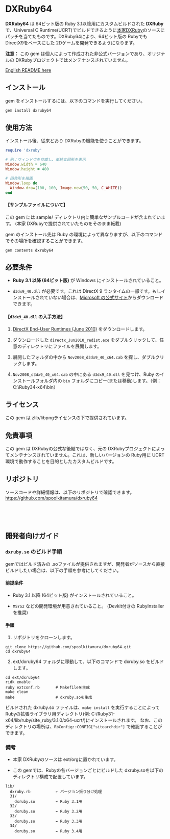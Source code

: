 # DXRuby64

**DXRuby64** は 64ビット版の Ruby 3.1以降用にカスタムビルドされた **DXRuby** で、Universal C Runtime(UCRT)でビルドできるように[本家DXRuby](https://github.com/mirichi/dxruby)のソースにパッチを当てたものです。DXRuby64により、64ビット版の Rubyでも DirectX9をベースにした 2Dゲームを開発できるようになります。

**注意：** この gem は個人によって作成された非公式バージョンであり、オリジナルの DXRubyプロジェクトではメンテナンスされていません。

[English README here](README.md)

## インストール

gem をインストールするには、以下のコマンドを実行してください。

```bash
gem install dxruby64
```

## 使用方法
インストール後、従来どおり DXRubyの機能を使うことができます。

```ruby
require 'dxruby'

# 例：ウィンドウを作成し、単純な図形を表示
Window.width = 640
Window.height = 480

# 四角形を描画
Window.loop do
  Window.draw(100, 100, Image.new(50, 50, C_WHITE))
end
```

#### 【サンプルファイルについて】
この gem には sample/ ディレクトリ内に簡単なサンプルコードが含まれています。
(本家 DXRubyで提供されていたものをそのまま転載)

gem のインストール先は Ruby の環境によって異なりますが、以下のコマンドでその場所を確認することができます。

```
gem contents dxruby64
```

## 必要条件
- **Ruby 3.1 以降 (64ビット版)** が Windows にインストールされていること。

- `d3dx9_40.dll` が必要です。これは DirectX 9 ランタイムの一部です。もしインストールされていない場合は、[Microsoft の公式サイト](https://www.microsoft.com/en-us/download/details.aspx?id=8109)からダウンロードできます。

#### 【`d3dx9_40.dll` の入手方法】

1. [DirectX End-User Runtimes (June 2010)](https://www.microsoft.com/en-us/download/details.aspx?id=8109) をダウンロードします。

2. ダウンロードした `directx_Jun2010_redist.exe` をダブルクリックして、任意のディレクトリにファイルを展開します。

3. 展開したフォルダの中から `Nov2008_d3dx9_40_x64.cab` を探し、ダブルクリックします。

4. `Nov2008_d3dx9_40_x64.cab` の中にある `d3dx9_40.dll` を見つけ、Ruby のインストールフォルダ内の `bin` フォルダにコピー(または移動)します。（例：C:\Ruby34-x64\bin）

## ライセンス
この gem は zlib/libpngライセンスの下で提供されています。

## 免責事項
この gem は DXRubyの公式な後継ではなく、元の DXRubyプロジェクトによってメンテナンスされていません。これは、新しいバージョンの Ruby用に UCRT環境で動作することを目的としたカスタムビルドです。

## リポジトリ
ソースコードや詳細情報は、以下のリポジトリで確認できます。
https://github.com/spoolkitamura/dxruby64

<br>
<br>
<br>

## 開発者向けガイド

### `dxruby.so` のビルド手順

gemではビルド済みの .soファイルが提供されますが、開発者がソースから直接ビルドしたい場合は、以下の手順を参考にしてください。

#### 前提条件

- Ruby 3.1 以降 (64ビット版) がインストールされていること。

- `MSYS2` などの開発環境が用意されていること。
(Devkit付きの RubyInstallerを推奨)

#### 手順

1. リポジトリをクローンします。

```
git clone https://github.com/spoolkitamura/dxruby64.git
cd dxruby64
```

2. ext/dxruby64 フォルダに移動して、以下のコマンドで dxruby.so をビルドします。

```
cd ext/dxruby64
ridk enable
ruby extconf.rb       # Makefileを生成
make clean
make                  # dxruby.soを生成
```

ビルドされた dxruby.so ファイルは、`make install` を実行することによって Rubyの拡張ライブラリ用ディレクトリ(例: C:/Ruby31-x64/lib/ruby/site_ruby/3.1.0/x64-ucrt/)にインストールされます。
なお、このディレクトリの場所は、`RbConfig::CONFIG["sitearchdir"]` で確認することができます。

### 備考

- 本家 DXRubyのソースは ext/orgに置かれています。

- この gemでは、Rubyの各バージョンごとにビルドした dxruby.soを以下のディレクトリ構成で配置しています。

```
lib/
  dxruby.rb           ← バージョン振り分け処理
  31/
    dxruby.so         ← Ruby 3.1用
  32/
    dxruby.so         ← Ruby 3.2用
  33/
    dxruby.so         ← Ruby 3.3用
  34/
    dxruby.so         ← Ruby 3.4用
```

